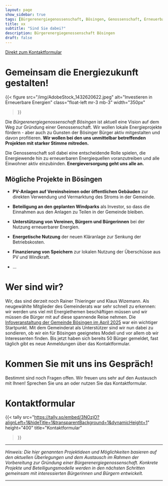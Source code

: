 ```yaml
---
layout: page
show_sidebar: true
tags: [Bürgerenergiegenossenschaft, Bösingen, Genossenschaft, Erneuerbare Energien, Klimaschutz]
title: xx
subtitle: "Sind Sie dabei?"
description: Bürgerenergiegenossenschaft Bösingen
draft: false
---
```


[Direkt zum Kontaktformular](#kontaktformular)


# Gemeinsam die Energie&shy;zukunft gestalten!

{{< figure
  src="/img/AdobeStock_1432620622.jpeg"
  alt="Investieren in Erneuerbare Energien"
  class="float-left mr-3 mb-3"
  width="350px"
>}}

Die *Bürgerenergiegenossenschaft Bösingen* ist aktuell eine Vision auf dem Weg zur Gründung einer Genossenschaft. Wir wollen lokale Energieprojekte fördern - aber auch zu Gunsten der Bösinger Bürger aktiv mitgestalten und davon profitieren. **Wir wollen bei den uns unmittelbar betreffenden Projekten mit starker Stimme mitreden.**

Die Genossenschaft soll dabei eine entscheidende Rolle spielen, die Energiewende hin zu erneuerbaren Energiequellen voranzutreiben und alle Einwohner aktiv einzubinden. **Energieversorgung geht uns alle an.**

<div class="clearfix"></div>

## Mögliche Projekte in Bösingen

* **PV-Anlagen auf Vereinsheimen oder öffentlichen Gebäuden** zur direkten Verwendung und Vermarktung des Stroms in der Gemeinde.

* **Beteiligung an den geplanten Windparks** als Investor, so dass die Einnahmen aus den Anlagen zu Teilen in der Gemeinde bleiben.

* **Unterstützung von Vereinen, Bürgern und Bürgerinnen** bei der Nutzung erneuerbarer Energien.

* **Energetische Nutzung** der neuen Kläranlage zur Senkung der Betriebskosten.

* **Finanzierung von Speichern** zur lokalen Nutzung der Überschüsse aus PV und Windkraft.

* ...

# Wer sind wir?

Wir, das sind derzeit noch Rainer Thieringer und Klaus Wizemann. Als neugewählte Mitglieder des Gemeinderats war sehr schnell zu erkennen: wir werden uns viel mit Energiethemen beschäftigen müssen und wir müssen die Bürger mit auf diese spannende Reise nehmen. Die [Infoveranstaltung der Gemeinde Bösingen im April 2025](/neuigkeiten/20250429_buergerinfo) war ein wichtiger Startpunkt. Mit dem Gemeinderat als Unterstützer sind wir nun dabei zu sondieren, ob wir ein für Bösingen geeignetes Modell und vor allem ob wir Interessenten finden. Bis jetzt haben sich bereits 50 Bürger gemeldet, fast täglich gibt es neue Anmeldungen über das Kontaktformular.

# Kommen Sie mit uns ins Gespräch!

Bestimmt sind noch Fragen offen. Wir freuen uns sehr auf den Austausch mit Ihnen! Sprechen Sie uns an oder nutzen Sie das Kontaktformular.


# Kontaktformular

{{< tally
    src="https://tally.so/embed/3NOzjO?alignLeft=1&hideTitle=1&transparentBackground=1&dynamicHeight=1"
    height="400"
    title="Kontaktformular"
>}}

---

*Hinweis: Die hier genannten Projektideen und Möglichkeiten basieren auf den aktuellen Überlegungen und dem Austausch im Rahmen der Vorbereitung zur Gründung einer Bürgerenergiegenossenschaft. Konkrete Projekte und Beteiligungsmodelle werden in den nächsten Schritten gemeinsam mit interessierten Bürgerinnen und Bürgern entwickelt.*

---
